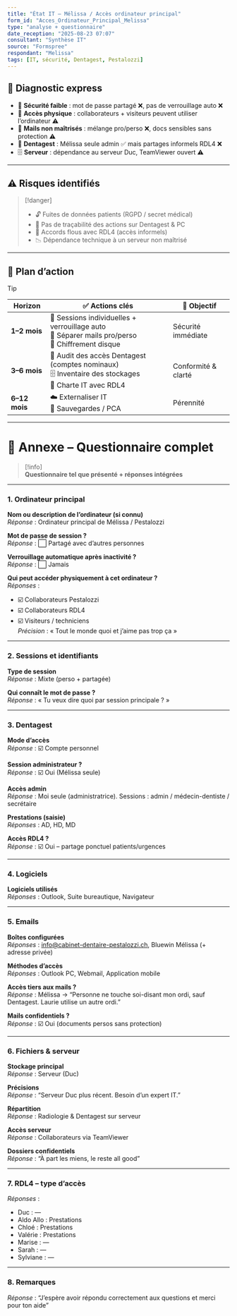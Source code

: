 ```yaml
---
title: "État IT – Mélissa / Accès ordinateur principal"
form_id: "Acces_Ordinateur_Principal_Melissa"
type: "analyse + questionnaire"
date_reception: "2025-08-23 07:07"
consultant: "Synthèse IT"
source: "Formspree"
respondant: "Melissa"
tags: [IT, sécurité, Dentagest, Pestalozzi]
---
```


## 🔎 Diagnostic express
- 🔐 **Sécurité faible** : mot de passe partagé ❌, pas de verrouillage auto ❌  
- 👥 **Accès physique** : collaborateurs + visiteurs peuvent utiliser l’ordinateur ⚠️  
- 📧 **Mails non maîtrisés** : mélange pro/perso ❌, docs sensibles sans protection ⚠️  
- 🦷 **Dentagest** : Mélissa seule admin ✅ mais partages informels RDL4 ❌  
- 🗄️ **Serveur** : dépendance au serveur Duc, TeamViewer ouvert ⚠️  

---

## ⚠️ Risques identifiés
> [!danger]  
> - 🔓 Fuites de données patients (RGPD / secret médical)  
> - 👣 Pas de traçabilité des actions sur Dentagest & PC  
> - 🤝 Accords flous avec RDL4 (accès informels)  
> - 📉 Dépendance technique à un serveur non maîtrisé  

---

## 🎯 Plan d’action
> [!tip]  
> | Horizon | ✅ Actions clés | 🎯 Objectif |
> |---------|----------------|-------------|
> | **1–2 mois** | 🔑 Sessions individuelles + verrouillage auto<br>📧 Séparer mails pro/perso<br>💾 Chiffrement disque | Sécurité immédiate |
> | **3–6 mois** | 🦷 Audit des accès Dentagest (comptes nominaux)<br>🗄️ Inventaire des stockages<br>🤝 Charte IT avec RDL4 | Conformité & clarté |
> | **6–12 mois** | ☁️ Externaliser IT<br>📂 Sauvegardes / PCA | Pérennité |

---

# 📎 Annexe – Questionnaire complet

> [!info]  
> **Questionnaire tel que présenté + réponses intégrées**  

---

### 1. Ordinateur principal
**Nom ou description de l’ordinateur (si connu)**  
*Réponse* : Ordinateur principal de Mélissa / Pestalozzi  

**Mot de passe de session ?**  
*Réponse* : ⬜ Partagé avec d’autres personnes  

**Verrouillage automatique après inactivité ?**  
*Réponse* : ⬜ Jamais  

**Qui peut accéder physiquement à cet ordinateur ?**  
*Réponses* :  
- ☑️ Collaborateurs Pestalozzi  
- ☑️ Collaborateurs RDL4  
- ☑️ Visiteurs / techniciens  
*Précision* : « Tout le monde quoi et j’aime pas trop ça »  

---

### 2. Sessions et identifiants
**Type de session**  
*Réponse* : Mixte (perso + partagée)  

**Qui connaît le mot de passe ?**  
*Réponse* : « Tu veux dire quoi par session principale ? »  

---

### 3. Dentagest
**Mode d’accès**  
*Réponse* : ☑️ Compte personnel  

**Session administrateur ?**  
*Réponse* : ☑️ Oui (Mélissa seule)  

**Accès admin**  
*Réponse* : Moi seule (administratrice). Sessions : admin / médecin-dentiste / secrétaire  

**Prestations (saisie)**  
*Réponses* : AD, HD, MD  

**Accès RDL4 ?**  
*Réponse* : ☑️ Oui – partage ponctuel patients/urgences  

---

### 4. Logiciels
**Logiciels utilisés**  
*Réponses* : Outlook, Suite bureautique, Navigateur  

---

### 5. Emails
**Boîtes configurées**  
*Réponses* : info@cabinet-dentaire-pestalozzi.ch, Bluewin Mélissa (+ adresse privée)  

**Méthodes d’accès**  
*Réponses* : Outlook PC, Webmail, Application mobile  

**Accès tiers aux mails ?**  
*Réponse* : Mélissa → “Personne ne touche soi-disant mon ordi, sauf Dentagest. Laurie utilise un autre ordi.”  

**Mails confidentiels ?**  
*Réponse* : ☑️ Oui (documents persos sans protection)  

---

### 6. Fichiers & serveur
**Stockage principal**  
*Réponse* : Serveur (Duc)  

**Précisions**  
*Réponse* : “Serveur Duc plus récent. Besoin d’un expert IT.”  

**Répartition**  
*Réponse* : Radiologie & Dentagest sur serveur  

**Accès serveur**  
*Réponse* : Collaborateurs via TeamViewer  

**Dossiers confidentiels**  
*Réponse* : “À part les miens, le reste all good”  

---

### 7. RDL4 – type d’accès
*Réponses* :  
- Duc : —  
- Aldo Allo : Prestations  
- Chloé : Prestations  
- Valérie : Prestations  
- Marise : —  
- Sarah : —  
- Sylviane : —  

---

### 8. Remarques
*Réponse* : “J’espère avoir répondu correctement aux questions et merci pour ton aide”  